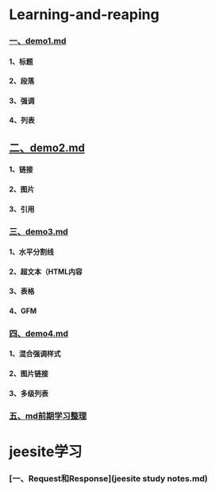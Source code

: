 # Learning-and-reaping
### [一、demo1.md](demo1.md)
#### 1、标题
#### 2、段落
#### 3、强调
#### 4、列表
## [二、demo2.md](demo2.md)
#### 1、链接
#### 2、图片
#### 3、引用
### [三、demo3.md](demo3.md)
#### 1、水平分割线
#### 2、超文本（HTML内容
#### 3、表格
#### 4、GFM
### [四、demo4.md](demo4.md)
#### 1、混合强调样式
#### 2、图片链接
#### 3、多级列表
### [五、md前期学习整理](前期学习整理(杂).md)
# jeesite学习
### [一、Request和Response](jeesite study notes.md)
